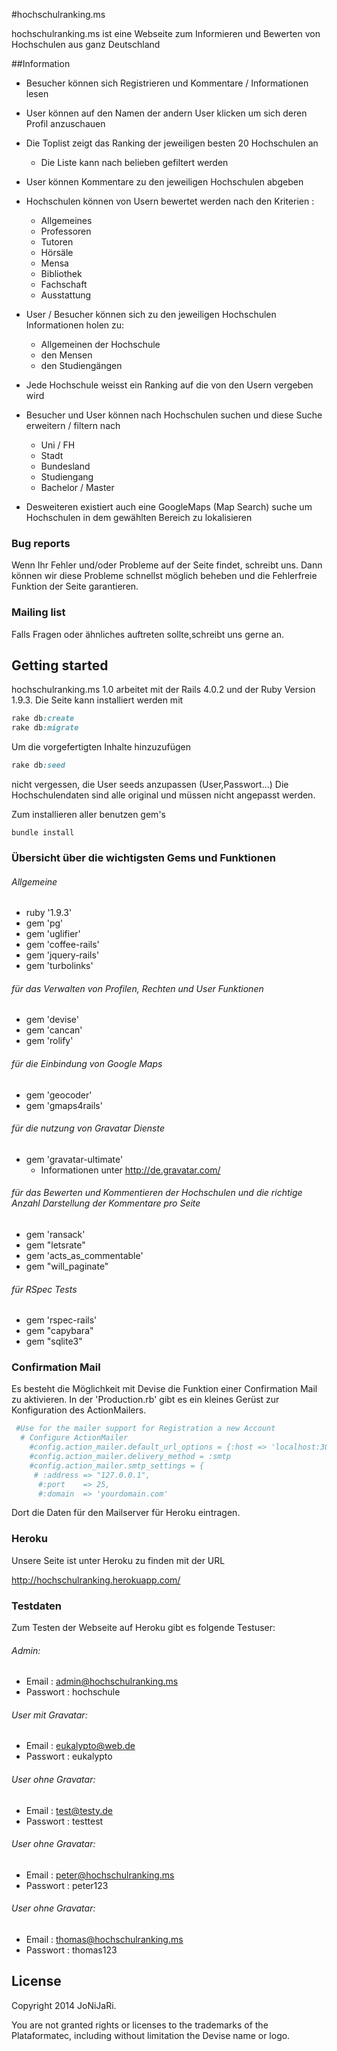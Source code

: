 #hochschulranking.ms

hochschulranking.ms ist eine Webseite zum Informieren und Bewerten von Hochschulen aus ganz Deutschland

##Information

* Besucher können sich Registrieren und Kommentare / Informationen lesen
* User können auf den Namen der andern User klicken um sich deren Profil anzuschauen
* Die Toplist zeigt das Ranking der jeweiligen besten 20 Hochschulen an
  * Die Liste kann nach belieben gefiltert werden 
  
* User können Kommentare zu den jeweiligen Hochschulen abgeben
* Hochschulen können von Usern bewertet werden nach den Kriterien :
  * Allgemeines
  * Professoren
  * Tutoren
  * Hörsäle
  * Mensa
  * Bibliothek
  * Fachschaft
  * Ausstattung
  
* User / Besucher können sich zu den jeweiligen Hochschulen Informationen holen zu:
  * Allgemeinen der Hochschule
  * den Mensen
  * den Studiengängen
* Jede Hochschule weisst ein Ranking auf die von den Usern vergeben wird
* Besucher und User können nach Hochschulen suchen und diese Suche erweitern / filtern nach
  * Uni / FH
  * Stadt
  * Bundesland
  * Studiengang
  * Bachelor / Master
* Desweiteren existiert auch eine GoogleMaps (Map Search) suche um Hochschulen in dem gewählten Bereich zu lokalisieren


 
### Bug reports

Wenn Ihr Fehler und/oder Probleme auf der Seite findet, schreibt uns. 
Dann können wir diese Probleme schnellst möglich beheben und die Fehlerfreie Funktion der Seite garantieren.


### Mailing list

Falls Fragen oder ähnliches auftreten sollte,schreibt uns gerne an.


## Getting started

hochschulranking.ms 1.0 arbeitet mit der Rails 4.0.2 und der Ruby Version 1.9.3.
Die Seite kann installiert werden mit

```ruby
rake db:create
rake db:migrate
```

Um die vorgefertigten Inhalte hinzuzufügen

```ruby
rake db:seed
```

nicht vergessen, die User seeds anzupassen (User,Passwort...)
Die Hochschulendaten sind alle original und müssen nicht angepasst werden.

Zum installieren aller benutzen gem's
```console
bundle install
```

### Übersicht über die wichtigsten Gems und Funktionen

###### Allgemeine

   * ruby '1.9.3'    
   * gem 'pg'                       
   * gem 'uglifier'      
   * gem 'coffee-rails'  
   * gem 'jquery-rails'              
   * gem 'turbolinks'            
   
###### für das Verwalten von Profilen, Rechten und User Funktionen
   * gem 'devise'                    
   * gem 'cancan'                    
   * gem 'rolify'                 
   
###### für die Einbindung von Google Maps   
   * gem 'geocoder'                  
   * gem 'gmaps4rails'
 
###### für die nutzung von Gravatar Dienste  
   * gem 'gravatar-ultimate'
     * Informationen unter http://de.gravatar.com/
   
###### für das Bewerten und Kommentieren der Hochschulen und die richtige Anzahl Darstellung der Kommentare pro Seite
   * gem 'ransack'    
   * gem "letsrate"
   * gem 'acts_as_commentable'
   * gem "will_paginate"


###### für RSpec Tests
  * gem 'rspec-rails'
  * gem "capybara"
  * gem "sqlite3"



### Confirmation Mail

Es besteht die Möglichkeit mit Devise die Funktion einer Confirmation Mail zu aktivieren.
In der  'Production.rb'  gibt es ein kleines Gerüst zur Konfiguration des ActionMailers.

```ruby
 #Use for the mailer support for Registration a new Account
  # Configure ActionMailer
    #config.action_mailer.default_url_options = {:host => 'localhost:3000'}
    #config.action_mailer.delivery_method = :smtp
    #config.action_mailer.smtp_settings = {
     # :address => "127.0.0.1",
      #:port    => 25,
      #:domain  => 'yourdomain.com'

```
Dort die Daten für den Mailserver für Heroku eintragen.


### Heroku

Unsere Seite ist unter Heroku zu finden mit der URL

http://hochschulranking.herokuapp.com/

### Testdaten

 Zum Testen der Webseite auf Heroku gibt es folgende Testuser:
 
###### Admin:
   * Email : admin@hochschulranking.ms
   * Passwort : hochschule

###### User mit Gravatar:
   * Email : eukalypto@web.de
   * Passwort : eukalypto
   
###### User ohne Gravatar:
   * Email : test@testy.de
   * Passwort : testtest
   
###### User ohne Gravatar:
   * Email : peter@hochschulranking.ms
   * Passwort : peter123
    
###### User ohne Gravatar:
   * Email : thomas@hochschulranking.ms
   * Passwort : thomas123


## License

Copyright 2014 JoNiJaRi. 

You are not granted rights or licenses to the trademarks of the Plataformatec, including without limitation the Devise name or logo.
